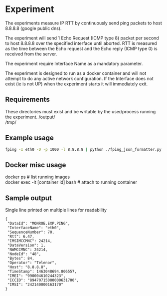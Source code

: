 
# Experiment

The experiments measure IP RTT by continuously send ping
packets to host 8.8.8.8 (google public dns).

The experiment will send 1 Echo Request (ICMP type 8) packet per second to
host 8.8.8.8 over the specified interface until aborted.
RTT is measured as the time between the Echo request and the Echo reply
(ICMP type 0) is received from the server.

The experiment require Interface Name as a mandatory parameter.

The experiment is designed to run as a docker container and will not attempt to
do any active network configuration.
If the Interface does not exist (ie is not UP) when the experiment starts it
will immediately exit.

## Requirements

These directories must exist and be writable by the user/process running
the experiment.
/output/    
/tmp/    


## Example usage
```bash
fping -I eth0 -D -p 1000 -l 8.8.8.8 | python ./fping_json_formatter.py eth0
```

## Docker misc usage

docker ps  # list running images    
docker exec -it [container id] bash   # attach to running container

## Sample output
Single line printed on multiple lines for readability
```
{
 "DataId": "MONROE.EXP.PING",
 "InterfaceName": "eth0", 
 "SequenceNumber": 70,
 "Rtt": 6.47,
 "IMSIMCCMNC": 24214,
 "DataVersion": 1,
 "NWMCCMNC": 24214,
 "NodeId": "48",
 "Bytes": 84,
 "Operator": "Telenor",
 "Host": "8.8.8.8",
 "TimeStamp": 1463048694.806557,
 "IMEI": "990004610244323",
 "ICCID": "89470715000000631700",
 "IMSI": "242140000163170"
}
```
